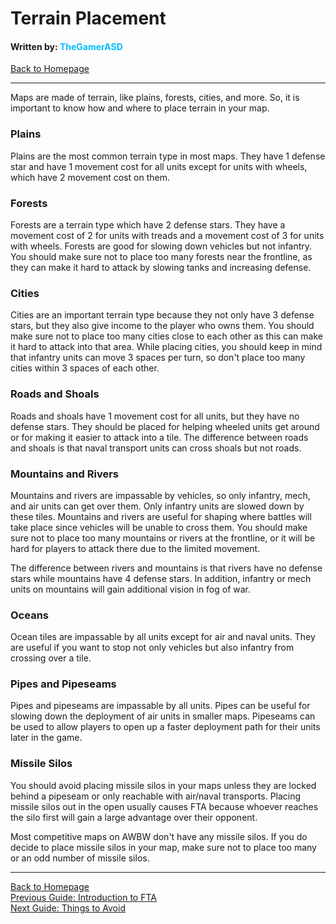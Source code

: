# Terrain Placement
#### Written by: <span style="color:deepskyblue">TheGamerASD</span>
[Back to Homepage](..\index.html#content)

___

Maps are made of terrain, like plains, forests, cities, and more. So, it is important to know how and where to place terrain in your map.

### Plains
Plains are the most common terrain type in most maps. They have 1 defense star and have 1 movement cost for all units except for units with wheels, which have 2 movement cost on them.

### Forests
Forests are a terrain type which have 2 defense stars. They have a movement cost of 2 for units with treads and a movement cost of 3 for units with wheels. Forests are good for slowing down vehicles but not infantry. You should make sure not to place too many forests near the frontline, as they can make it hard to attack by slowing tanks and increasing defense.

### Cities
Cities are an important terrain type because they not only have 3 defense stars, but they also give income to the player who owns them. You should make sure not to place too many cities close to each other as this can make it hard to attack into that area. While placing cities, you should keep in mind that infantry units can move 3 spaces per turn, so don't place too many cities within 3 spaces of each other.

### Roads and Shoals
Roads and shoals have 1 movement cost for all units, but they have no defense stars. They should be placed for helping wheeled units get around or for making it easier to attack into a tile. The difference between roads and shoals is that naval transport units can cross shoals but not roads.

### Mountains and Rivers
Mountains and rivers are impassable by vehicles, so only infantry, mech, and air units can get over them. Only infantry units are slowed down by these tiles. Mountains and rivers are useful for shaping where battles will take place since vehicles will be unable to cross them. You should make sure not to place too many mountains or rivers at the frontline, or it will be hard for players to attack there due to the limited movement.

The difference between rivers and mountains is that rivers have no defense stars while mountains have 4 defense stars. In addition, infantry or mech units on mountains will gain additional vision in fog of war.

### Oceans
Ocean tiles are impassable by all units except for air and naval units. They are useful if you want to stop not only vehicles but also infantry from crossing over a tile.

### Pipes and Pipeseams
Pipes and pipeseams are impassable by all units. Pipes can be useful for slowing down the deployment of air units in smaller maps. Pipeseams can be used to allow players to open up a faster deployment path for their units later in the game.

### Missile Silos
You should avoid placing missile silos in your maps unless they are locked behind a pipeseam or only reachable with air/naval transports. Placing missile silos out in the open usually causes FTA because whoever reaches the silo first will gain a large advantage over their opponent.

Most competitive maps on AWBW don't have any missile silos. If you do decide to place missile silos in your map, make sure not to place too many or an odd number of missile silos.

___

[Back to Homepage](..\index.html#content)<br>
[Previous Guide: Introduction to FTA](introduction_to_fta.md#content)<br>
[Next Guide: Things to Avoid](things_to_avoid.md#content)